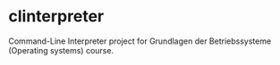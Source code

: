 # clinterpreter
Command-Line Interpreter project for Grundlagen der Betriebssysteme (Operating systems) course.
